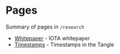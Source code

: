 <!-- TITLE: Research -->
<!-- SUBTITLE: IOTA & Tangle research -->
# Pages
Summary of pages in `/research`
* [Whitepaper](research/whitepaper) - IOTA whitepaper
* [Timestamps](/research/timestamps) - Timestamps in the Tangle

